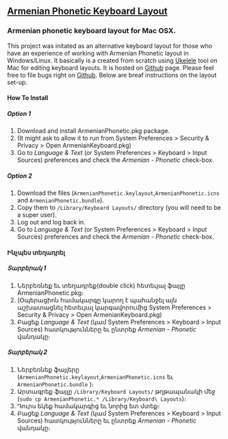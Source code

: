 ## [Armenian Phonetic Keyboard Layout](http://evoyan.org/armenian-phonetic-for-mac)

### Armenian phonetic keyboard layout for Mac OSX.

This project was initated as an alternative keyboard layout for those who have an experience of working with Armenian Phonetic layout in Windows/Linux. It basically is a created from scratch using [Ukelele](http://scripts.sil.org/cms/scripts/page.php?site_id=nrsi&id=ukelele) tool on Mac for editing keyboard layouts. It is hosted on [Github](https://github.com/vahe-evoyan/armenian-phonetic) page. Please feel free to file bugs right on [Github](https://github.com/vahe-evoyan/armenian-phonetic/issues).
Below are breaf instructions on the layout set-up.

#### How To Install

##### Option 1
1. Download and install ArmenianPhonetic.pkg package.
2. (It might ask to allow it to run from System Preferences > Security & Privacy > Open ArmenianKeyboard.pkg)
3. Go to *Language & Text* (or System Preferences > Keyboard > Input Sources) preferences and check the *Armenian - Phonetic* check-box.

##### Option 2 

1. Download the files (`ArmenianPhonetic.keylayout`,`ArmenianPhonetic.icns` and `ArmenianPhonetic.bundle`).
2. Copy them to `/Library/Keyboard Layouts/` directory (you will need to be a super user).
3. Log out and log back in.
4. Go to *Language & Text* (or System Preferences > Keyboard > Input Sources) preferences and check the *Armenian - Phonetic* check-box.


#### Ինչպես տեղադրել

##### Տարբերակ 1

1. Ներբեռնեք եւ տեղադրեք(double click) հետեւյալ ֆայլը ArmenianPhonetic.pkg։
2. (Օպերացիոն համակարգը կարող է պահանջել այն աշխատացնել հետեւյալ կարգավորումից System Preferences > Security & Privacy > Open ArmenianKeyboard.pkg)
3. Բացեք *Language & Text* (կամ System Preferences > Keyboard > Input Sources) հատկությունները եւ ընտրեք *Armenian - Phonetic* վանդակը։

##### Տարբերակ 2

1. Ներբեռնեք ֆայլերը (`ArmenianPhonetic.keylayout`,`ArmenianPhonetic.icns` եւ `ArmenianPhonetic.bundle` )։
2. Արտագրեք ֆայլը `/Library/Keyboard Layouts/` թղթապանակի մեջ (`sudo cp ArmenianPhonetic.* /Library/Keyboard\ Layouts`)։
3. Դուրս եկեք համակարգից եւ նորից ետ մտեք։
4. Բացեք *Language & Text* (կամ System Preferences > Keyboard > Input Sources) հատկությունները եւ ընտրեք *Armenian - Phonetic* վանդակը։

